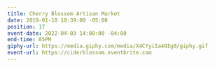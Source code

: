 ```yaml
---
title: Cherry Blossom Artisan Market
date: 2019-01-10 18:39:00 -05:00
position: 17
event-date: 2022-04-03 14:00:00 -04:00
end-time: 05PM
giphy-url: https://media.giphy.com/media/X4CYyiIa4OIg0/giphy.gif
event-url: https://ciderblossom.eventbrite.com
---
```


